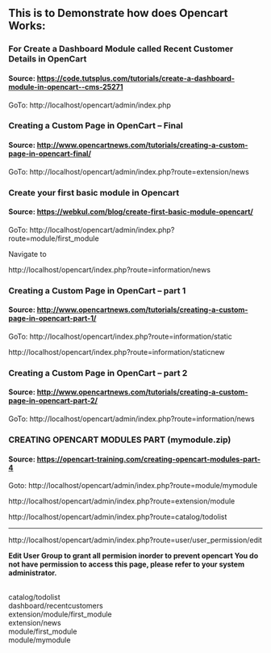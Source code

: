 ## This is to Demonstrate how does Opencart Works:


### For Create a Dashboard Module called Recent Customer Details in OpenCart
#### Source: https://code.tutsplus.com/tutorials/create-a-dashboard-module-in-opencart--cms-25271
GoTo: http://localhost/opencart/admin/index.php


### Creating a Custom Page in OpenCart – Final
#### Source: http://www.opencartnews.com/tutorials/creating-a-custom-page-in-opencart-final/
GoTo: http://localhost/opencart/admin/index.php?route=extension/news


### Create your first basic module in Opencart
#### Source: https://webkul.com/blog/create-first-basic-module-opencart/
GoTo: http://localhost/opencart/admin/index.php?route=module/first_module


Navigate to

http://localhost/opencart/index.php?route=information/news


### Creating a Custom Page in OpenCart – part 1
#### Source: http://www.opencartnews.com/tutorials/creating-a-custom-page-in-opencart-part-1/
GoTo: http://localhost/opencart/index.php?route=information/static

http://localhost/opencart/index.php?route=information/staticnew

### Creating a Custom Page in OpenCart – part 2
#### Source: http://www.opencartnews.com/tutorials/creating-a-custom-page-in-opencart-part-2/
GoTo: http://localhost/opencart/admin/index.php?route=information/news

### CREATING OPENCART MODULES PART (mymodule.zip)
#### Source: https://opencart-training.com/creating-opencart-modules-part-4
Goto: http://localhost/opencart/admin/index.php?route=module/mymodule

http://localhost/opencart/admin/index.php?route=extension/module

http://localhost/opencart/admin/index.php?route=catalog/todolist


<hr/>
http://localhost/opencart/admin/index.php?route=user/user_permission/edit

<b><p>Edit User Group to grant all permision inorder to prevent opencart You do 
not have permission to access this page, please refer to your system 
administrator.</b></p>
<br/>
catalog/todolist <br/>
dashboard/recentcustomers <br/>
extension/module/first_module <br/>
extension/news <br/>
module/first_module <br/>
module/mymodule <br/>

